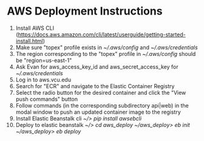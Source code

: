 # AWS Deployment Instructions
1) Install AWS CLI (https://docs.aws.amazon.com/cli/latest/userguide/getting-started-install.html)
2) Make sure "topex" profile exists in *~/.aws/config* and *~/.aws/credentials*
3) The region corresponding to the "topex" profile in *~/.aws/config* should be "region=us-east-1"
4) Ask Evan for aws_access_key_id and aws_secret_access_key for *~/.aws/credentials*
5) Log in to aws.vcu.edu
6) Search for "ECR" and navigate to the Elastic Container Registry
7) Select the radio button for the desired container and click the "View push commands" button
8) Follow commands (in the corresponding subdirectory api|web) in the modal window to push an updated container image to the registry
9) Install Elastic Beanstalk cli 
    *~/> pip install awsebcli*
10) Deploy to elastic beanstalk
    *~/> cd aws_deploy*
    *~/aws_deploy> eb init*
    *~/aws_deploy> eb deploy*
